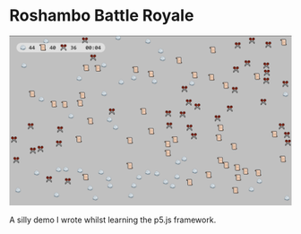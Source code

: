 # Roshambo Battle Royale

![Screenshot of game in action](images/screenshot.png)

A silly demo I wrote whilst learning the p5.js framework.
